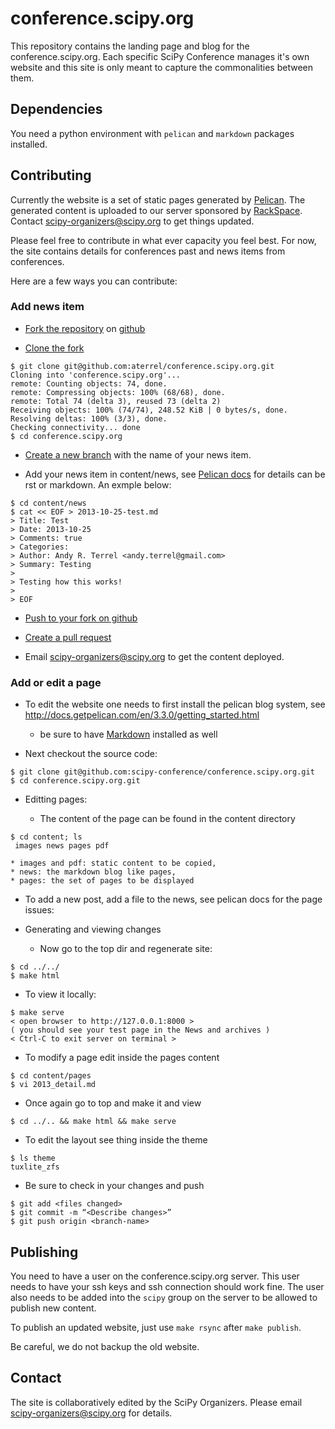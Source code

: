 conference.scipy.org
====================

This repository contains the landing page and blog for the
conference.scipy.org.  Each specific SciPy Conference manages it's own
website and this site is only meant to capture the commonalities
between them.

## Dependencies

You need a python environment with `pelican` and `markdown` packages installed.

## Contributing

Currently the website is a set of static pages generated by
[Pelican](http://getpelican.org).  The generated content is uploaded
to our server sponsored by [RackSpace](http://rackspace.com). Contact
[scipy-organizers@scipy.org](mailto://scipy-organizers@scipy.org) to
get things updated.

Please feel free to contribute in what ever capacity you feel best.
For now, the site contains details for conferences past and news items
from conferences. 

Here are a few ways you can contribute:

### Add news item

* [Fork the repository](https://help.github.com/articles/fork-a-repo) on
  [github](https://github.com/scipy-conference/conference.scipy.org)

* [Clone the fork](https://help.github.com/articles/fork-a-repo#step-2-clone-your-fork)

```
$ git clone git@github.com:aterrel/conference.scipy.org.git
Cloning into 'conference.scipy.org'...
remote: Counting objects: 74, done.
remote: Compressing objects: 100% (68/68), done.
remote: Total 74 (delta 3), reused 73 (delta 2)
Receiving objects: 100% (74/74), 248.52 KiB | 0 bytes/s, done.
Resolving deltas: 100% (3/3), done.
Checking connectivity... done
$ cd conference.scipy.org
```

* [Create a new branch](https://help.github.com/articles/fork-a-repo#create-branches) with the name of your news item.

* Add your news item in content/news, see
  [Pelican docs](http://docs.getpelican.com/en/3.3.0/getting_started.html#writing-content-using-pelican)
  for details can be rst or markdown. An exmple below:

```
$ cd content/news
$ cat << EOF > 2013-10-25-test.md
> Title: Test
> Date: 2013-10-25
> Comments: true
> Categories: 
> Author: Andy R. Terrel <andy.terrel@gmail.com>
> Summary: Testing
> 
> Testing how this works!
> 
> EOF
```

* [Push to your fork on github](https://help.github.com/articles/fork-a-repo#push-commits)
 
* [Create a pull request](https://help.github.com/articles/using-pull-requests)

* Email [scipy-organizers@scipy.org](mailto://scipy-organizers@scipy.org) to get the content deployed.

### Add or edit a page

* To edit the website one needs to first install the pelican blog system, see http://docs.getpelican.com/en/3.3.0/getting_started.html  
  * be sure to have [Markdown](http://pythonhosted.org/Markdown/index.html) installed as well

* Next checkout the source code:
```
$ git clone git@github.com:scipy-conference/conference.scipy.org.git
$ cd conference.scipy.org.git
```


* Editting pages:

  * The content of the page can be found in the content directory
```
$ cd content; ls
 images news pages pdf
```
    * images and pdf: static content to be copied,
    * news: the markdown blog like pages,
    * pages: the set of pages to be displayed

  * To add a new post, add a file to the news, see pelican docs for the page issues:

* Generating and viewing changes
  * Now go to the top dir and regenerate site:
```
$ cd ../../
$ make html
```

  * To view it locally:
```
$ make serve
< open browser to http://127.0.0.1:8000 >
( you should see your test page in the News and archives )
< Ctrl-C to exit server on terminal >
```

  * To modify a page edit inside the pages content
```
$ cd content/pages
$ vi 2013_detail.md
```

  * Once again go to top and make it and view
```
$ cd ../.. && make html && make serve
```

  * To edit the layout see thing inside the theme
```
$ ls theme
tuxlite_zfs
```

  * Be sure to check in your changes and push
```
$ git add <files changed>
$ git commit -m “<Describe changes>”
$ git push origin <branch-name>
```

## Publishing

You need to have a user on the conference.scipy.org server. This user needs to
have your ssh keys and ssh connection should work fine. The user also needs to
be added into the `scipy` group on the server to be allowed to publish new
content. 

To publish an updated website, just use `make rsync` after `make publish`.

Be careful, we do not backup the old website.

## Contact

The site is collaboratively edited by the SciPy Organizers.  Please
email scipy-organizers@scipy.org for details.
